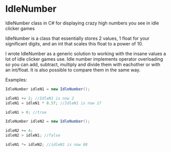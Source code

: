 # IdleNumber
IdleNumber class in C# for displaying crazy high numbers you see in idle clicker games

IdleNumber is a class that essentially stores 2 values, 1 float for your significant digits, and an int that scales this float to a power of 10.

I wrote IdleNumber as a generic solution to working with the insane values a lot of idle clicker games use. Idle number implements operator overloading so you can add, subtract, multiply and divide them with eachother or with an int/float.
It is also possible to compare them in the same way.

Examples:
```c#
IdleNumber idleN1 = new IdleNumber();

idleN1 += 2; //IdleN1 is now 2
idleN1 = idleN1 * 8.5f; //IdleN1 is now 17

idleN1 > 0; //true

IdleNumber idleN2 = new IdleNumber();

idleN2 += 4;
idleN2 > idleN1; //false

idleN1 *= idleN2; //idleN1 is now 68
```

